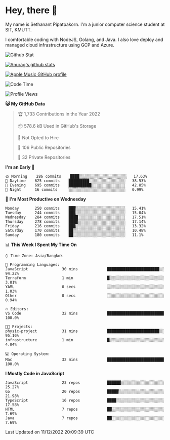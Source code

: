 # Hey, there 🙌
My name is Sethanant Pipatpakorn. I'm a junior computer science student at SIT, KMUTT.

I comfortable coding with NodeJS, Golang, and Java. I also love deploy and managed cloud infrastructure using GCP and Azure.

![Github Stat](https://github-profile-summary-cards.vercel.app/api/cards/profile-details?username=thetkpark&theme=dracula)

[![Anurag's github stats](https://github-readme-stats.vercel.app/api?username=thetkpark&count_private=true&show_icons=true&theme=tokyonight)](https://github.com/anuraghazra/github-readme-stats)

[![Apple Music GitHub profile](https://apple-music-github-profile.rayriffy.com/theme/light.svg?uid=000347.6120fcbefcb74cd59d65c108cc315787.1333)](https://github.com/rayriffy/apple-music-github-profile)

<!--START_SECTION:waka-->
![Code Time](http://img.shields.io/badge/Code%20Time-940%20hrs%2043%20mins-blue)

![Profile Views](http://img.shields.io/badge/Profile%20Views-2-blue)

**🐱 My GitHub Data** 

> 🏆 1,733 Contributions in the Year 2022
 > 
> 📦 578.6 kB Used in GitHub's Storage 
 > 
> 🚫 Not Opted to Hire
 > 
> 📜 106 Public Repositories 
 > 
> 🔑 32 Private Repositories  
 > 
**I'm an Early 🐤** 

```text
🌞 Morning    286 commits    ████░░░░░░░░░░░░░░░░░░░░░   17.63% 
🌆 Daytime    625 commits    █████████░░░░░░░░░░░░░░░░   38.53% 
🌃 Evening    695 commits    ██████████░░░░░░░░░░░░░░░   42.85% 
🌙 Night      16 commits     ░░░░░░░░░░░░░░░░░░░░░░░░░   0.99%

```
📅 **I'm Most Productive on Wednesday** 

```text
Monday       250 commits    ███░░░░░░░░░░░░░░░░░░░░░░   15.41% 
Tuesday      244 commits    ███░░░░░░░░░░░░░░░░░░░░░░   15.04% 
Wednesday    284 commits    ████░░░░░░░░░░░░░░░░░░░░░   17.51% 
Thursday     278 commits    ████░░░░░░░░░░░░░░░░░░░░░   17.14% 
Friday       216 commits    ███░░░░░░░░░░░░░░░░░░░░░░   13.32% 
Saturday     170 commits    ██░░░░░░░░░░░░░░░░░░░░░░░   10.48% 
Sunday       180 commits    ██░░░░░░░░░░░░░░░░░░░░░░░   11.1%

```


📊 **This Week I Spent My Time On** 

```text
⌚︎ Time Zone: Asia/Bangkok

💬 Programming Languages: 
JavaScript               30 mins             ███████████████████████░░   94.22% 
Terraform                1 min               █░░░░░░░░░░░░░░░░░░░░░░░░   3.81% 
YAML                     0 secs              ░░░░░░░░░░░░░░░░░░░░░░░░░   1.03% 
Other                    0 secs              ░░░░░░░░░░░░░░░░░░░░░░░░░   0.94%

🔥 Editors: 
VS Code                  32 mins             █████████████████████████   100.0%

🐱‍💻 Projects: 
physic-project           31 mins             ███████████████████████░░   95.16% 
infrastructure           1 min               █░░░░░░░░░░░░░░░░░░░░░░░░   4.84%

💻 Operating System: 
Mac                      32 mins             █████████████████████████   100.0%

```

**I Mostly Code in JavaScript** 

```text
JavaScript               23 repos            ██████░░░░░░░░░░░░░░░░░░░   25.27% 
Go                       20 repos            █████░░░░░░░░░░░░░░░░░░░░   21.98% 
TypeScript               16 repos            ████░░░░░░░░░░░░░░░░░░░░░   17.58% 
HTML                     7 repos             ██░░░░░░░░░░░░░░░░░░░░░░░   7.69% 
Java                     7 repos             ██░░░░░░░░░░░░░░░░░░░░░░░   7.69%

```



 Last Updated on 11/12/2022 20:09:39 UTC
<!--END_SECTION:waka-->
